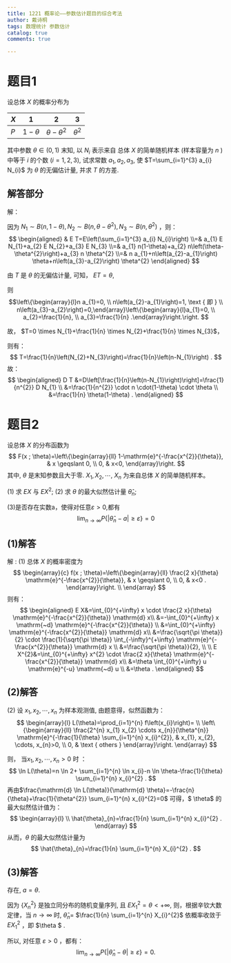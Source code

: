 ```yaml
---
title: 1221 概率论——参数估计题目的综合考法
author: 戴诗桐
tags: 数理统计 参数估计
catalog: true
comments: true

---
```


# 题目1

设总体 $X$ 的概率分布为

| $X$  | 1          | 2                 | 3          |
| ---- | ---------- | ----------------- | ---------- |
| $P$  | $1-\theta$ | $\theta-\theta^2$ | $\theta^2$ |

其中参数 $\theta \in(0,1)$ 末知, 以 $N_{i}$ 表示来自 总体 $X$ 的简单随机样本 (样本容量为 $n$ ) 中等于 $i$ 的个数 $(i=1,2,3)$, 试求常数 $a_{1}, a_{2}, a_{3}$, 使 $T=\sum_{i=1}^{3} a_{i} N_{i}$ 为 $\theta$ 的无偏估计量, 并求 $T$ 的方差.

<!--more-->



## 解答部分

解：

 因为 $N_{1} \sim B(n, 1-\theta), N_{2} \sim B(n, \theta-\theta^{2}), N_{3} \sim B(n, \theta^{2})$ ，则：
$$
\begin{aligned} & E T=E\left(\sum_{i=1}^{3} a_{i} N_{i}\right) \\=& a_{1} E N_{1}+a_{2} E N_{2}+a_{3} E N_{3} \\=& a_{1} n(1-\theta)+a_{2} n\left(\theta-\theta^{2}\right)+a_{3} n \theta^{2} \\=& n a_{1}+n\left(a_{2}-a_{1}\right) \theta+n\left(a_{3}-a_{2}\right) \theta^{2} \end{aligned}
$$

由 $T$ 是 $\theta$ 的无偏估计量, 可知，  $E T=\theta$,

则 
$$\left\{\begin{array}{l}n a_{1}=0, \\ n\left(a_{2}-a_{1}\right)=1, \text { 即 } \\ n\left(a_{3}-a_{2}\right)=0,\end{array}\left\{\begin{array}{l}a_{1}=0, \\ a_{2}=\frac{1}{n}, \\ a_{3}=\frac{1}{n} .\end{array}\right.\right.
$$

故， $T=0 \times N_{1}+\frac{1}{n} \times N_{2}+\frac{1}{n} \times N_{3}$，

则有：
$$
T=\frac{1}{n}\left(N_{2}+N_{3}\right)=\frac{1}{n}\left(n-N_{1}\right) .
$$
故：
$$
\begin{aligned}
D T &=D\left[\frac{1}{n}\left(n-N_{1}\right)\right]=\frac{1}{n^{2}} D N_{1} \\
&=\frac{1}{n^{2}} \cdot n \cdot(1-\theta) \cdot \theta \\
&=\frac{1}{n} \theta(1-\theta) .
\end{aligned}
$$


# 题目2

设总体 $X$ 的分布函数为
$$
F(x ; \theta)=\left\{\begin{array}{ll}
1-\mathrm{e}^{-\frac{x^{2}}{\theta}}, & x \geqslant 0, \\
0, & x<0,
\end{array}\right.
$$
其中, $\theta$ 是末知参数且大于零. $X_{1}, X_{2}, \cdots$, $X_{n}$ 为来自总体 $X$ 的简单随机样本。

(1) 求 $E X$ 与 $E X^{2}$;
(2) 求 $\theta$ 的最大似然估计量 $\hat{\theta}_{n}$;

(3)是否存在实数a，使得对任意$\varepsilon>0$,都有
$$
\lim_{n\rightarrow \infty} P\left\{\left|\hat{\theta}_{n}-a\right| \geqslant \varepsilon\right\}=0
$$

## (1)解答

解 : (1) 总体 $X$ 的概率密度为
$$
\begin{array}{c}
f(x ; \theta)=\left\{\begin{array}{ll}
\frac{2 x}{\theta} \mathrm{e}^{-\frac{x^{2}}{\theta}}, & x \geqslant 0, \\
0, & x<0 .
\end{array}\right. \\
\end{array}
$$
则有：
$$
\begin{aligned}
E X&=\int_{0}^{+\infty} x \cdot \frac{2 x}{\theta} \mathrm{e}^{-\frac{x^{2}}{\theta}} \mathrm{d} x\\
&=-\int_{0}^{+\infty} x \mathrm{~d} \mathrm{e}^{-\frac{x^{2}}{\theta}} \\
&=\int_{0}^{+\infty} \mathrm{e}^{-\frac{x^{2}}{\theta}} \mathrm{d} x\\
&=\frac{\sqrt{\pi \theta}}{2} \cdot \frac{1}{\sqrt{\pi \theta}} \int_{-\infty}^{+\infty} \mathrm{e}^{-\frac{x^{2}}{\theta}} \mathrm{d} x \\
&=\frac{\sqrt{\pi \theta}}{2}, \\
\\
E X^{2}&=\int_{0}^{+\infty} x^{2} \cdot \frac{2 x}{\theta} \mathrm{e}^{-\frac{x^{2}}{\theta}} \mathrm{d} x\\
&=\theta \int_{0}^{+\infty} u \mathrm{e}^{-u} \mathrm{~d} u \\
&=\theta .
\end{aligned}
$$

## (2)解答

(2) 设 $x_{1}, x_{2}, \cdots, x_{n}$ 为样本观测值, 由题意得，似然函数为：
$$
\begin{array}{l}
L(\theta)=\prod_{i=1}^{n} f\left(x_{i}\right)= \\
\left\{\begin{array}{ll}
\frac{2^{n} x_{1} x_{2} \cdots x_{n}}{\theta^{n}} \mathrm{e}^{-\frac{1}{\theta} \sum_{i=1}^{n} x_{i}^{2}}, & x_{1}, x_{2}, \cdots, x_{n}>0, \\
0, & \text { others }
\end{array}\right.
\end{array}
$$

则， 当$x_{1}, x_{2}, \cdots, x_{n}>0$ 时 ：
$$
\ln L(\theta)=n \ln 2+ 
\sum_{i=1}^{n} \ln x_{i}-n \ln \theta-\frac{1}{\theta} \sum_{i=1}^{n} x_{i}^{2} .
$$
再由$\frac{\mathrm{d} \ln L(\theta)}{\mathrm{d} \theta}=-\frac{n}{\theta}+\frac{1}{\theta^{2}} \sum_{i=1}^{n} x_{i}^{2}=0$ 可得，$ \theta$ 的最大似然估计值为：
$$
\begin{array}{l}
 \\
\hat{\theta}_{n}=\frac{1}{n} \sum_{i=1}^{n} x_{i}^{2} .
\end{array}
$$
从而，$\theta$ 的最大似然估计量为
$$
\hat{\theta}_{n}=\frac{1}{n} \sum_{i=1}^{n} X_{i}^{2} .
$$

## (3)解答

存在, $a=\theta$. 

因为 $\left\{X_{n}^{2}\right\}$ 是独立同分布的随机变量序列, 且 $E X_{1}^{2}=\theta<+\infty$, 则，根据辛钦大数定律，当 $n \rightarrow \infty$ 时, $\hat{\theta}_{n}=$ $\frac{1}{n} \sum_{i=1}^{n} X_{i}^{2}$ 依概率收敛于 $E X_{1}^{2}$ ，即 $\theta $ .

所以, 对任意 $\varepsilon>0$ ，都有：
$$
\lim _{n \rightarrow \infty} P\left\{\left|\hat{\theta}_{n}-\theta\right| \geqslant \varepsilon\right\}=0 .
$$
